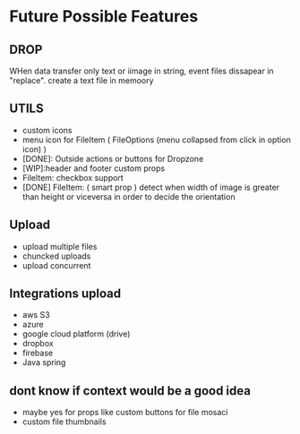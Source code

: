 # Future Possible Features

## DROP
WHen data transfer only text or iimage in string, event
files dissapear in "replace". create a text file in memoory

## UTILS

- custom icons
- menu icon for FileItem ( FileOptions (menu collapsed from click in option icon) )
- [DONE]: Outside actions or buttons for Dropzone
- [WIP]:header and footer custom props
- FileItem: checkbox support
- [DONE] FileItem: ( smart prop ) detect when width of image is greater than height or viceversa in order to decide the orientation

## Upload

- upload multiple files
- chuncked uploads
- upload concurrent

## Integrations upload

- aws S3
- azure
- google cloud platform (drive)
- dropbox
- firebase
- Java spring

## dont know if context would be a good idea

- maybe yes for props like custom buttons for file mosaci
- custom file thumbnails
